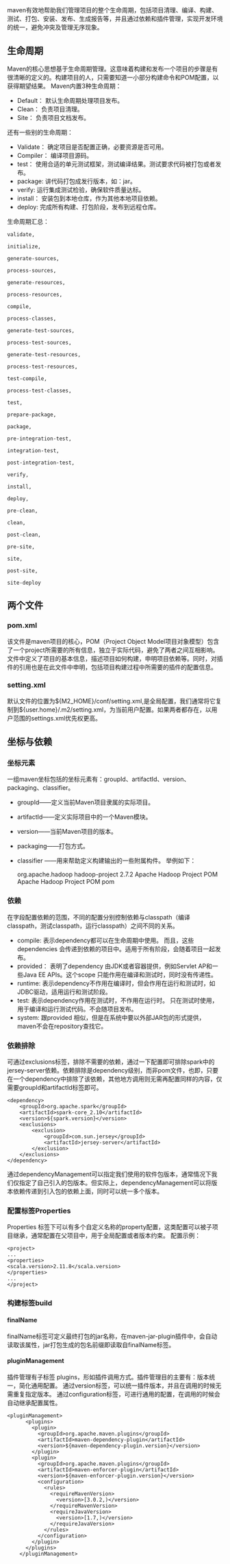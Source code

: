 maven有效地帮助我们管理项目的整个生命周期，包括项目清理、编译、构建、测试、打包、安装、发布、生成报告等，并且通过依赖和插件管理，实现开发环境的统一，避免冲突及管理无序现象。

## 生命周期
Maven的核心思想基于生命周期管理。这意味着构建和发布一个项目的步骤是有很清晰的定义的。构建项目的人，只需要知道一小部分构建命令和POM配置，以获得期望结果。
Maven内置3种生命周期：
* Default： 默认生命周期处理项目发布。
* Clean： 负责项目清理。
* Site： 负责项目文档发布。

还有一些别的生命周期：
* Validate： 确定项目是否配置正确，必要资源是否可用。
* Compiler： 编译项目源码。
* test： 使用合适的单元测试框架，测试编译结果。测试要求代码被打包或者发布。
* package: 讲代码打包成发行版本，如：jar。
* verify: 运行集成测试检验，确保软件质量达标。
* install： 安装包到本地仓库，作为其他本地项目依赖。
* deploy: 完成所有构建、打包阶段，发布到远程仓库。

生命周期汇总：

    validate,

    initialize,

    generate-sources,

    process-sources,

    generate-resources,

    process-resources,

    compile,

    process-classes,

    generate-test-sources,

    process-test-sources,

    generate-test-resources,

    process-test-resources,

    test-compile,

    process-test-classes,

    test,

    prepare-package,

    package,

    pre-integration-test,

    integration-test,

    post-integration-test,

    verify,

    install,

    deploy,

    pre-clean,

    clean,

    post-clean,

    pre-site,

    site,

    post-site,

    site-deploy

## 两个文件
### pom.xml

该文件是maven项目的核心，POM（Project Object Model项目对象模型）包含了一个project所需要的所有信息，独立于实际代码，避免了两者之间互相影响。文件中定义了项目的基本信息，描述项目如何构建，申明项目依赖等。同时，对插件的引用也是在此文件中申明，包括项目构建过程中所需要的插件的配置信息。

### setting.xml

默认文件的位置为\${M2_HOME}/conf/setting.xml,是全局配置，我们通常将它复制到${user.home}/.m2/setting.xml，为当前用户配置。如果两者都存在，以用户范围的settings.xml优先权更高。

## 坐标与依赖

### 坐标元素

一组maven坐标包括的坐标元素有：groupId、artifactId、version、packaging、classifier。

*  groupId——定义当前Maven项目隶属的实际项目。
*  artifactId——定义实际项目中的一个Maven模块。
* version——当前Maven项目的版本。
* packaging——打包方式。
* classifier ——用来帮助定义构建输出的一些附属构件。
举例如下：


    <groupId>org.apache.hadoop</groupId>
      <artifactId>hadoop-project</artifactId>
      <version>2.7.2</version>
      <description>Apache Hadoop Project POM</description>
      <name>Apache Hadoop Project POM</name>
    <packaging>pom</packaging>

### 依赖
在<scope>字段配置依赖的范围，不同的配置分别控制依赖与classpath（编译classpath，测试classpath，运行classpath）之间不同的关系。

* compile: 表示dependency都可以在生命周期中使用。 而且，这些dependencies 会传递到依赖的项目中。适用于所有阶段，会随着项目一起发布。
* provided： 表明了dependency 由JDK或者容器提供，例如Servlet  AP和一些Java EE APIs。这个scope 只能作用在编译和测试时，同时没有传递性。
* runtime: 表示dependency不作用在编译时，但会作用在运行和测试时，如JDBC驱动，适用运行和测试阶段。
* test: 表示dependency作用在测试时，不作用在运行时。  只在测试时使用，用于编译和运行测试代码。不会随项目发布。
* system: 跟provided  相似，但是在系统中要以外部JAR包的形式提供，maven不会在repository查找它。

### 依赖排除

可通过exclusions标签，排除不需要的依赖，通过一下配置即可排除spark中的jersey-server依赖。依赖排除是dependency级别，而非pom文件，也即，只要在一个dependency中排除了该依赖，其他地方调用则无需再配置同样的内容，仅需要groupId和artifactId标签即可。

    <dependency>
        <groupId>org.apache.spark</groupId>
        <artifactId>spark-core_2.10</artifactId>
        <version>${spark.version}</version>
        <exclusions>
            <exclusion>
                <groupId>com.sun.jersey</groupId>
                <artifactId>jersey-server</artifactId>
            </exclusion>
        </exclusions>
    </dependency>


  通过dependencyManagement可以指定我们使用的软件包版本，通常情况下我们仅指定了自己引入的包版本。但实际上，dependencyManagement可以将版本依赖传递到引入包的依赖上面，同时可以统一多个版本。

### 配置标签Properties
Properties 标签下可以有多个自定义名称的property配置，这类配置可以被子项目继承，通常配置在父项目中，用于全局配置或者版本约束。
配置示例：

    <project>
    ...
    <properties>
    <scala.version>2.11.8</scala.version>
    </properties>
    ...
    </project>


### 构建标签build

#### finalName

finalName标签可定义最终打包的jar名称，在maven-jar-plugin插件中，会自动读取该属性，jar打包生成的包名前缀即读取自finalName标签。

#### pluginManagement

插件管理有子标签 plugins，形如插件调用方式。插件管理目的主要有：版本统一，简化通用配置。
通过version标签，可以统一插件版本，并且在调用的时候无需重复指定版本。
通过configuration标签，可进行通用的配置，在调用的时候会自动继承配置属性。

    <pluginManagement>
          <plugins>
            <plugin>
              <groupId>org.apache.maven.plugins</groupId>
              <artifactId>maven-dependency-plugin</artifactId>
              <version>${maven-dependency-plugin.version}</version>
            </plugin>
            <plugin>
              <groupId>org.apache.maven.plugins</groupId>
              <artifactId>maven-enforcer-plugin</artifactId>
              <version>${maven-enforcer-plugin.version}</version>
              <configuration>
                <rules>
                  <requireMavenVersion>
                    <version>[3.0.2,)</version>
                  </requireMavenVersion>
                  <requireJavaVersion>
                    <version>[1.7,)</version>
                  </requireJavaVersion>
                </rules>
              </configuration>
            </plugin>
          </plugins>
        </pluginManagement>

